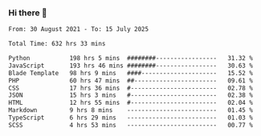 ### Hi there 👋

<!--
**dominoto/dominoto** is a ✨ _special_ ✨ repository because its `README.md` (this file) appears on your GitHub profile.

Here are some ideas to get you started:

- 🔭 I’m currently working on ...
- 🌱 I’m currently learning ...
- 👯 I’m looking to collaborate on ...
- 🤔 I’m looking for help with ...
- 💬 Ask me about ...
- 📫 How to reach me: ...
- 😄 Pronouns: ...
- ⚡ Fun fact: ...
-->
<!--START_SECTION:waka-->

```txt
From: 30 August 2021 - To: 15 July 2025

Total Time: 632 hrs 33 mins

Python           198 hrs 5 mins  ########-----------------   31.32 %
JavaScript       193 hrs 46 mins ########-----------------   30.63 %
Blade Template   98 hrs 9 mins   ####---------------------   15.52 %
PHP              60 hrs 47 mins  ##-----------------------   09.61 %
CSS              17 hrs 36 mins  #------------------------   02.78 %
JSON             15 hrs 3 mins   #------------------------   02.38 %
HTML             12 hrs 55 mins  #------------------------   02.04 %
Markdown         9 hrs 8 mins    -------------------------   01.45 %
TypeScript       6 hrs 29 mins   -------------------------   01.03 %
SCSS             4 hrs 53 mins   -------------------------   00.77 %
```

<!--END_SECTION:waka-->
